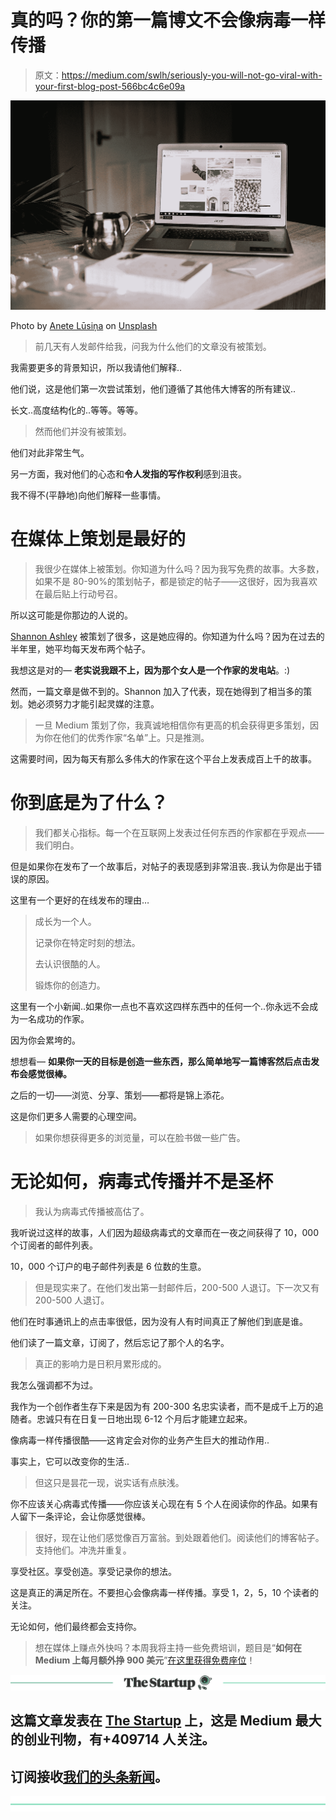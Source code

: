 # 真的吗？你的第一篇博文不会像病毒一样传播

> 原文：<https://medium.com/swlh/seriously-you-will-not-go-viral-with-your-first-blog-post-566bc4c6e09a>

![](img/bda909fb245bc88ad844241a2091550a.png)

Photo by [Anete Lūsiņa](https://unsplash.com/@anete_lusina?utm_source=medium&utm_medium=referral) on [Unsplash](https://unsplash.com?utm_source=medium&utm_medium=referral)

> 前几天有人发邮件给我，问我为什么他们的文章没有被策划。

我需要更多的背景知识，所以我请他们解释..

他们说，这是他们第一次尝试策划，他们遵循了其他伟大博客的所有建议..

长文..高度结构化的..等等。等等。

> 然而他们并没有被策划。

他们对此非常生气。

另一方面，我对他们的心态和**令人发指的写作权利**感到沮丧。

我不得不(平静地)向他们解释一些事情。

# 在媒体上策划是最好的

> 我很少在媒体上被策划。你知道为什么吗？因为我写免费的故事。大多数，如果不是 80-90%的策划帖子，都是锁定的帖子——这很好，因为我喜欢在最后贴上行动号召。

所以这可能是你那边的人说的。

[Shannon Ashley](https://medium.com/u/be08b013cc2a?source=post_page-----566bc4c6e09a--------------------------------) 被策划了很多，这是她应得的。你知道为什么吗？因为在过去的半年里，她平均每天发布两个帖子。

我想这是对的— **老实说我跟不上，因为那个女人是一个作家的发电站**。:)

然而，一篇文章是做不到的。Shannon 加入了代表，现在她得到了相当多的策划。她必须努力才能引起灵媒的注意。

> 一旦 Medium 策划了你，我真诚地相信你有更高的机会获得更多策划，因为你在他们的优秀作家“名单”上。只是推测。

这需要时间，因为每天有那么多伟大的作家在这个平台上发表成百上千的故事。

# 你到底是为了什么？

> 我们都关心指标。每一个在互联网上发表过任何东西的作家都在乎观点——我们明白。

但是如果你在发布了一个故事后，对帖子的表现感到非常沮丧..我认为你是出于错误的原因。

这里有一个更好的在线发布的理由…

> 成长为一个人。
> 
> 记录你在特定时刻的想法。
> 
> 去认识很酷的人。
> 
> 锻炼你的创造力。

这里有一个小新闻..如果你一点也不喜欢这四样东西中的任何一个..你永远不会成为一名成功的作家。

因为你会累垮的。

想想看— **如果你一天的目标是创造一些东西，那么简单地写一篇博客然后点击发布会感觉很棒。**

之后的一切——浏览、分享、策划——都将是锦上添花。

这是你们更多人需要的心理空间。

> 如果你想获得更多的浏览量，可以在脸书做一些广告。

# 无论如何，病毒式传播并不是圣杯

> 我认为病毒式传播被高估了。

我听说过这样的故事，人们因为超级病毒式的文章而在一夜之间获得了 10，000 个订阅者的邮件列表。

10，000 个订户的电子邮件列表是 6 位数的生意。

> 但是现实来了。在他们发出第一封邮件后，200-500 人退订。下一次又有 200-500 人退订。

他们在时事通讯上的点击率很低，因为没有人有时间真正了解他们到底是谁。

他们读了一篇文章，订阅了，然后忘记了那个人的名字。

> 真正的影响力是日积月累形成的。

我怎么强调都不为过。

我作为一个创作者生存下来是因为有 200-300 名忠实读者，而不是成千上万的追随者。忠诚只有在日复一日地出现 6-12 个月后才能建立起来。

像病毒一样传播很酷——这肯定会对你的业务产生巨大的推动作用..

事实上，它可以改变你的生活..

> 但这只是昙花一现，说实话有点肤浅。

你不应该关心病毒式传播——你应该关心现在有 5 个人在阅读你的作品。如果有人留下一条评论，会让你感觉很棒。

> 很好，现在让他们感觉像百万富翁。到处跟着他们。阅读他们的博客帖子。支持他们。冲洗并重复。

享受社区。享受创造。享受记录你的想法。

这是真正的满足所在。不要担心会像病毒一样传播。享受 1，2，5，10 个读者的关注。

无论如何，他们最终都会支持你。

> 想在媒体上赚点外快吗？本周我将主持一些免费培训，题目是“**如何在 Medium 上每月额外挣 900 美元**”[在这里获得免费座位](https://events.genndi.com/register/169105139238473045/da2e6c5a01)！

[![](img/308a8d84fb9b2fab43d66c117fcc4bb4.png)](https://medium.com/swlh)

## 这篇文章发表在 [The Startup](https://medium.com/swlh) 上，这是 Medium 最大的创业刊物，有+409714 人关注。

## 订阅接收[我们的头条新闻](http://growthsupply.com/the-startup-newsletter/)。

[![](img/b0164736ea17a63403e660de5dedf91a.png)](https://medium.com/swlh)